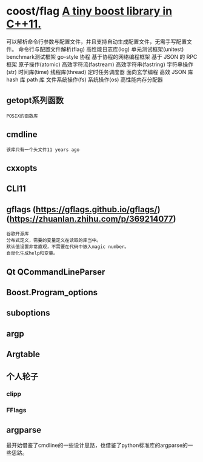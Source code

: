 
# coost/flag [A tiny boost library in C++11.](https://github.com/idealvin/coost/blob/master/readme_cn.md)
可以解析命令行参数与配置文件，并且支持自动生成配置文件，无需手写配置文件。
命令行与配置文件解析(flag)
高性能日志库(log)
单元测试框架(unitest)
benchmark测试框架
go-style 协程
基于协程的网络编程框架
基于 JSON 的 RPC 框架
原子操作(atomic)
高效字符流(fastream)
高效字符串(fastring)
字符串操作(str)
时间库(time)
线程库(thread)
定时任务调度器
面向玄学编程
高效 JSON 库
hash 库
path 库
文件系统操作(fs)
系统操作(os)
高性能内存分配器

## getopt系列函数
    POSIX的函数库
## cmdline  [](https://github.com/tanakh/cmdline)
    该库只有一个头文件11 years ago
## cxxopts  [](https://github.com/jarro2783/cxxopts)
## CLI11    [](https://github.com/CLIUtils/CLI11)
## gflags   [](https://github.com/gflags/gflags)(https://gflags.github.io/gflags/)(https://zhuanlan.zhihu.com/p/369214077)
    谷歌开源库
    分布式定义，需要的变量定义在读取的库当中。
    默认值设置非常直观，不需要在代码中嵌入magic number。
    自动化生成help和变量。
## Qt QCommandLineParser [](https://doc.qt.io/qt-5/qcommandlineparser.html)
## Boost.Program_options
## suboptions
## argp
## Argtable


## 个人轮子
### clipp   [](https://github.com/muellan/clipp)
### FFlags
## argparse [](https://github.com/0382/util/tree/main/cpp/argparse)
最开始借鉴了cmdline的一些设计思路，也借鉴了python标准库的argparse的一些思路。
